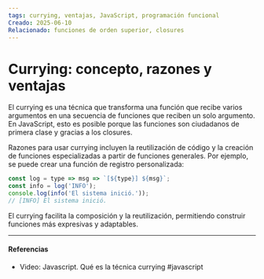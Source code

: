```yaml
---
tags: currying, ventajas, JavaScript, programación funcional
Creado: 2025-06-10
Relacionado: funciones de orden superior, closures
---
```


# Currying: concepto, razones y ventajas

El currying es una técnica que transforma una función que recibe varios argumentos en una secuencia de funciones que reciben un solo argumento. En JavaScript, esto es posible porque las funciones son ciudadanos de primera clase y gracias a los closures.

Razones para usar currying incluyen la reutilización de código y la creación de funciones especializadas a partir de funciones generales. Por ejemplo, se puede crear una función de registro personalizada:

```js
const log = type => msg => `[${type}] ${msg}`;
const info = log('INFO');
console.log(info('El sistema inició.'));
// [INFO] El sistema inició.
```

El currying facilita la composición y la reutilización, permitiendo construir funciones más expresivas y adaptables.

---
#### Referencias
- Video: Javascript. Qué es la técnica currying #javascript 